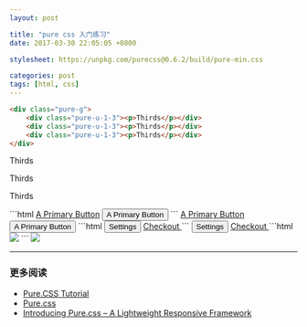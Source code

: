 ```yaml
---
layout: post

title: "pure css 入门练习"
date: 2017-03-30 22:05:05 +0800

stylesheet: https://unpkg.com/purecss@0.6.2/build/pure-min.css

categories: post
tags: [html, css]
---
```


```html
<div class="pure-g">
    <div class="pure-u-1-3"><p>Thirds</p></div>
    <div class="pure-u-1-3"><p>Thirds</p></div>
    <div class="pure-u-1-3"><p>Thirds</p></div>
</div>
```
<div class="pure-g">
    <div class="pure-u-1-3"><p>Thirds</p></div>
    <div class="pure-u-1-3"><p>Thirds</p></div>
    <div class="pure-u-1-3"><p>Thirds</p></div>
</div>
```html
<a class="pure-button pure-button-primary" href="#">A Primary Button</a>
<button class="pure-button pure-button-primary">A Primary Button</button>
```
<a class="pure-button pure-button-primary" href="#">A Primary Button</a>
<button class="pure-button pure-button-primary">A Primary Button</button>
```html
<button class="pure-button">
    <i class="fa fa-cog"></i>
    Settings
</button>
<a class="pure-button" href="#">
    <i class="fa fa-shopping-cart fa-lg"></i>
    Checkout
</a>
```
<button class="pure-button">
    <i class="fa fa-cog"></i>
    Settings
</button>
<a class="pure-button" href="#">
    <i class="fa fa-shopping-cart fa-lg"></i>
    Checkout
</a>
```html
<input type="text" name="_csrf" hidden>
<img class="pure-img" src="...">
```
<input type="text" name="_csrf" hidden>
<img class="pure-img" src="{{ site.url }}/assets/images/201702/14-02.png">

---
### 更多阅读
- [Pure.CSS Tutorial](http://www.tutorialspoint.com/purecss/)
- [Pure.css](https://purecss.io/)
- [Introducing Pure.css – A Lightweight Responsive Framework](https://www.sitepoint.com/introducing-pure-css-lightweight-responsive-framework/)
